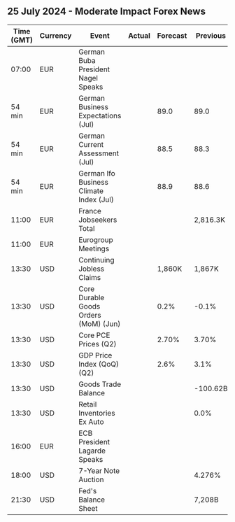 ## 25 July 2024 - Moderate Impact Forex News

| Time (GMT) | Currency | Event | Actual | Forecast | Previous |
|------|----------|-------|--------|----------|----------|
| 07:00 | EUR | German Buba President Nagel Speaks |  |  |  |
| 54 min | EUR | German Business Expectations (Jul) |  | 89.0 | 89.0 |
| 54 min | EUR | German Current Assessment (Jul) |  | 88.5 | 88.3 |
| 54 min | EUR | German Ifo Business Climate Index (Jul) |  | 88.9 | 88.6 |
| 11:00 | EUR | France Jobseekers Total |  |  | 2,816.3K |
| 11:00 | EUR | Eurogroup Meetings |  |  |  |
| 13:30 | USD | Continuing Jobless Claims |  | 1,860K | 1,867K |
| 13:30 | USD | Core Durable Goods Orders (MoM) (Jun) |  | 0.2% | -0.1% |
| 13:30 | USD | Core PCE Prices (Q2) |  | 2.70% | 3.70% |
| 13:30 | USD | GDP Price Index (QoQ) (Q2) |  | 2.6% | 3.1% |
| 13:30 | USD | Goods Trade Balance |  |  | -100.62B |
| 13:30 | USD | Retail Inventories Ex Auto |  |  | 0.0% |
| 16:00 | EUR | ECB President Lagarde Speaks |  |  |  |
| 18:00 | USD | 7-Year Note Auction |  |  | 4.276% |
| 21:30 | USD | Fed's Balance Sheet |  |  | 7,208B |
